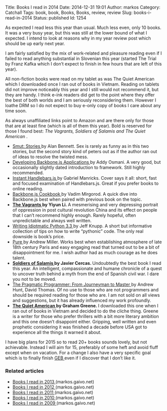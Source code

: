Title: Books I read in 2014
Date: 2014-12-31 19:01
Author: markos
Category: Catchall
Tags: book, book, Books, Books, review, review
Slug: books-i-read-in-2014
Status: published
Id: 1254

<html>
 <body>
  <div>
   <p>
    As expected I read less this year than usual. Much less even, only 10 books. It was a very busy year, but this was still at the lower bound of what I expected. I intend to look at reasons why in my year review post which should be up early next year.
   </p>
   <p>
    I am fairly satisfied by the mix of work-related and pleasure reading even if I failed to read anything substantial in Slovenian this year (started The Trial by Franz Kafka which I don’t expect to finish in few hours that are left of this year).
   </p>
   <p>
    All non-fiction books were read on my tablet as was The Quiet American which I downloaded once I ran out of books in Vietnam. Reading on tablets did not improve noticeably this year and I still would not recommend it, but they are handy. I think e-ink readers did get to the point where they offer the best of both worlds and I am seriously reconsidering them. However I loathe DRM so I do not expect to buy e-only copy of books I care about any time soon.
   </p>
   <p>
    As always unaffiliated links point to Amazon and are there only for those that are at least fine (which is all of them this year). Bold is reserved for those I found best:
    <em>
     The Vagrants, Soldiers of Salamis and The Quiet American
    </em>
    .
   </p>
   <ul>
    <li>
     <a href="http://www.amazon.com/Smut-Stories-Alan-Bennett/dp/1250003164">
      Smut: Stories
     </a>
     by Alan Bennett. Sex is rarely as funny as in this two stories, but the second story kind of peters out as if the author ran out of ideas to resolve the twisted mess.
    </li>
    <li>
     <a href="http://www.amazon.com/Developing-Backbone-js-Applications-Addy-Osmani/dp/1449328253/">
      Developing Backbone.js Applications
     </a>
     by Addy Osmani. A very good, but occasionally slightly dated introduction to framework. Still highly recommended.
    </li>
    <li>
     <a href="http://www.amazon.com/Instant-Handlebars-js-Gabriel-Manricks/dp/1783282657/">
      Instant Handlebars.js
     </a>
     by Gabriel Manricks. Cover says it all: short, fast and focused examination of Handlebars.js. Great if you prefer books to online reading.
    </li>
    <li>
     <a href="http://www.amazon.com/Backbone-js-Cookbook-Vadim-Mirgorod/dp/1782162720/">
      Backbone.js Cookbook
     </a>
     by Vadim Mirgorod. A quick dive into Backbone.js best when paired with previous book on the topic.
    </li>
    <li>
     <strong>
      <a href="http://www.amazon.com/The-Vagrants-Novel-Yiyun-Li/dp/0812973348">
       The Vagrants
      </a>
      by Yiyun Li.
     </strong>
     A mesmerising and very depressing portrait of oppression in post cultural revolution China and its effect on people that I can’t recommend highly enough. Rarely hopeful, often unpredictable and always well written.
    </li>
    <li>
     <a href="http://www.amazon.com/Writing-Idiomatic-Python-Jeff-Knupp/dp/1482374811/">
      Writing Idiotmatic Python 3.3
     </a>
     by Jeff Knupp. A short but informative collection of tips on how to write “pythonic” code. The only real downside is book’s price.
    </li>
    <li>
     <a href="http://www.amazon.com/Pure-Andrew-Miller-ebook/dp/B0052RMN1U/">
      Pure
     </a>
     by Andrew Miller. Works best when establishing atmosphere of late 18th century Paris and easy engaging read that turned out to be a bit of disappointment for me. I wish author had as much courage as he does talent.
    </li>
    <li>
     <strong>
      <a href="http://www.amazon.com/Soldiers-Salamis-Javier-Cercas/dp/B00EBGKWB6">
       Soldiers of Salamis
      </a>
      by Javier Cercas.
     </strong>
     Undoubtedly the best book I read this year. An intelligent, compassionate and humane chronicle of a quest to uncover truth behind a myth from the end of Spanish civil war. I dare you not to be moved.
    </li>
    <li>
     <a href="http://www.amazon.com/Pragmatic-Programmer-Journeyman-Master/dp/020161622X/">
      The Pragmatic Programmer: From Journeyman to Master
     </a>
     by Andrew Hunt, David Thomas. Of no use to those who are not programmers and should be required reading for those who are. I am not sold on all views and suggestions, but it has already influenced my work profoundly.
    </li>
    <li>
     <strong>
      <a href="http://www.amazon.com/American-Penguin-Classics-Deluxe-Edition/dp/0143039024">
       The Quiet American
      </a>
      by Graham Greene.
     </strong>
     I downloaded this one when I ran out of books in Vietnam and decided to do the cliche thing. Greene is a writer for those who prefer thrillers with a bit more literary ambition and this one doesn’t disappoint either. Gripping, well written and even prophetic considering it was finished a decade before USA got to experience all the things it warned it about.
    </li>
   </ul>
   <p>
    I have big plans for 2015 so to read 20+ books sounds lovely, but not achievable. Instead I will aim for 15, preferably of some heft and avoid fluff except when on vacation. For a change I also have a very specific goal which is to finally finish
    <a href="http://www.amazon.com/G%C3%B6del-Escher-Bach-Eternal-Golden/dp/0465026567">
     GEB
    </a>
    even if I discover that I don’t like it.
   </p>
   <h3>
    Related articles
   </h3>
   <ul>
    <li>
     <a href="the-books-i-read-in-2013.html">
      Books I read in 2013
     </a>
     (markos.gaivo.net)
    </li>
    <li>
     <a href="books-i-read-in-2012.html">
      Books I read in 2012
     </a>
     (markos.gaivo.net)
    </li>
    <li>
     <a href="books-i-read-in-2011.html">
      Books I read in 2011
     </a>
     (markos.gaivo.net)
    </li>
    <li>
     <a href="books-i-read-in-2010.html">
      Books I read in 2010
     </a>
     (markos.gaivo.net)
    </li>
    <li>
     <a href="books-i-read-in-2009.html">
      Books I read in 2009
     </a>
     (markos.gaivo.net)
    </li>
   </ul>
  </div>
 </body>
</html>